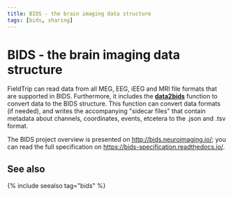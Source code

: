 ```yaml
---
title: BIDS - the brain imaging data structure
tags: [bids, sharing]
---
```


# BIDS - the brain imaging data structure

FieldTrip can read data from all MEG, EEG, iEEG and MRI file formats that are supported in BIDS. Furthermore, it includes the **[data2bids](/reference/data2bids)** function to convert data to the BIDS structure. This function can convert data formats (if needed), and writes the accompanying "sidecar files" that contain metadata about channels, coordinates, events, etcetera to the .json and .tsv format.

The BIDS project overview is presented on <http://bids.neuroimaging.io/>; you can read the full specification on <https://bids-specification.readthedocs.io/>.

## See also

{% include seealso tag="bids" %}
